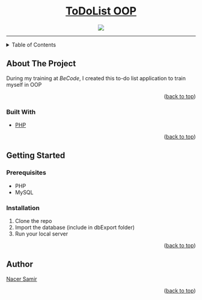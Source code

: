 <div align="center">
    <h1 style="text-decoration:underline">ToDoList OOP</h1>
    <img src="https://media0.giphy.com/media/HYYbdk46gUzrgWi1Iz/giphy.gif?cid=ecf05e47dpmn6e3bosv1vkkc2oy0bqwmtb8wj2jragxsu0uq&rid=giphy.gif&ct=g">
</div>

---

<!-- TABLE OF CONTENTS -->
<details>
  <summary>Table of Contents</summary>
  <ol>
    <li>
      <a href="#about-the-project">About The Project</a>
      <ul>
        <li><a href="#built-with">Built With</a></li>
      </ul>
    </li>
    <li>
      <a href="#getting-started">Getting Started</a>
      <ul>
        <li><a href="#prerequisites">Prerequisites</a></li>
        <li><a href="#installation">Installation</a></li>
      </ul>
    </li>
    <li><a href="#author">Author</a></li>
  </ol>
</details>



<!-- ABOUT THE PROJECT -->
## About The Project

During my training at *BeCode*, I created this to-do list application to train myself in OOP


<p align="right">(<a href="#top">back to top</a>)</p>


### Built With

* [PHP](https://php.net/)

<p align="right">(<a href="#top">back to top</a>)</p>


<!-- GETTING STARTED -->
## Getting Started

### Prerequisites

* PHP
* MySQL
    

### Installation

1. Clone the repo
2. Import the database (include in dbExport folder)
3. Run your local server

<p align="right">(<a href="#top">back to top</a>)</p>


<!-- Authors -->
## Author

[Nacer Samir](https://github.com/nass22)

<p align="right">(<a href="#top">back to top</a>)</p>
